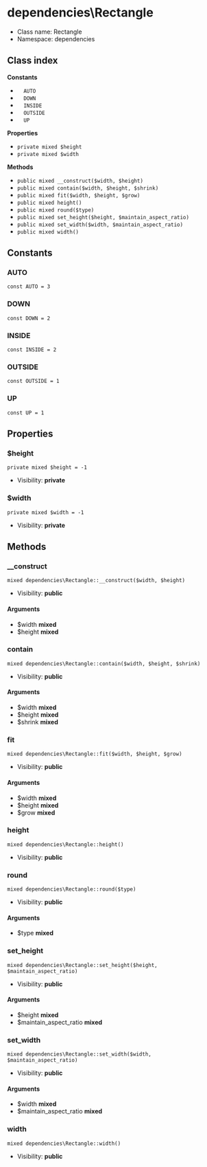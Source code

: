 # dependencies\Rectangle






* Class name: Rectangle
* Namespace: dependencies




## Class index
**Constants**
* `  AUTO`
* `  DOWN`
* `  INSIDE`
* `  OUTSIDE`
* `  UP`

**Properties**
* `private mixed $height`
* `private mixed $width`

**Methods**
* `public mixed __construct($width, $height)`
* `public mixed contain($width, $height, $shrink)`
* `public mixed fit($width, $height, $grow)`
* `public mixed height()`
* `public mixed round($type)`
* `public mixed set_height($height, $maintain_aspect_ratio)`
* `public mixed set_width($width, $maintain_aspect_ratio)`
* `public mixed width()`





Constants
----------


### AUTO

```
const AUTO = 3
```





### DOWN

```
const DOWN = 2
```





### INSIDE

```
const INSIDE = 2
```





### OUTSIDE

```
const OUTSIDE = 1
```





### UP

```
const UP = 1
```





Properties
----------


### $height

```
private mixed $height = -1
```





* Visibility: **private**


### $width

```
private mixed $width = -1
```





* Visibility: **private**


Methods
-------


### __construct

```
mixed dependencies\Rectangle::__construct($width, $height)
```





* Visibility: **public**

#### Arguments

* $width **mixed**
* $height **mixed**



### contain

```
mixed dependencies\Rectangle::contain($width, $height, $shrink)
```





* Visibility: **public**

#### Arguments

* $width **mixed**
* $height **mixed**
* $shrink **mixed**



### fit

```
mixed dependencies\Rectangle::fit($width, $height, $grow)
```





* Visibility: **public**

#### Arguments

* $width **mixed**
* $height **mixed**
* $grow **mixed**



### height

```
mixed dependencies\Rectangle::height()
```





* Visibility: **public**



### round

```
mixed dependencies\Rectangle::round($type)
```





* Visibility: **public**

#### Arguments

* $type **mixed**



### set_height

```
mixed dependencies\Rectangle::set_height($height, $maintain_aspect_ratio)
```





* Visibility: **public**

#### Arguments

* $height **mixed**
* $maintain_aspect_ratio **mixed**



### set_width

```
mixed dependencies\Rectangle::set_width($width, $maintain_aspect_ratio)
```





* Visibility: **public**

#### Arguments

* $width **mixed**
* $maintain_aspect_ratio **mixed**



### width

```
mixed dependencies\Rectangle::width()
```





* Visibility: **public**


